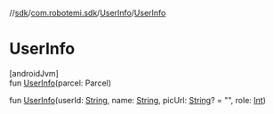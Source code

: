 //[sdk](../../../index.md)/[com.robotemi.sdk](../index.md)/[UserInfo](index.md)/[UserInfo](-user-info.md)

# UserInfo

[androidJvm]\
fun [UserInfo](-user-info.md)(parcel: Parcel)

fun [UserInfo](-user-info.md)(userId: [String](https://kotlinlang.org/api/latest/jvm/stdlib/kotlin/-string/index.html), name: [String](https://kotlinlang.org/api/latest/jvm/stdlib/kotlin/-string/index.html), picUrl: [String](https://kotlinlang.org/api/latest/jvm/stdlib/kotlin/-string/index.html)? = &quot;&quot;, role: [Int](https://kotlinlang.org/api/latest/jvm/stdlib/kotlin/-int/index.html))
